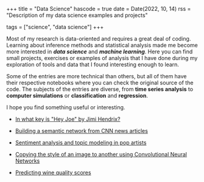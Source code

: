 +++
title = "Data Science"
hascode = true
date = Date(2022, 10, 14)
rss = "Description of my data science examples and projects"

tags = ["science", "data science"]
+++

Most of my research is data-oriented and requires a great deal of coding. Learning about inference methods and statistical analysis made me become more interested in **_data science_** and **_machine learning_**. Here you can find small projects, exercises or examples of analysis that I have done during my exploration of tools and data that I found interesting enough to learn. 

Some of the entries are more technical than others, but all of them have their respective notebooks where you can check the original source of the code. The subjects of the entries are diverse, from **time series analysis** to **computer simulations** or **classification** and **regression**. 

I hope you find something useful or interesting.

* [In what key is "Hey Joe" by Jimi Hendrix?](/DSEntries/CenterOfEffect/)

* [Building a semantic network from CNN news articles](/DSEntries/SemanticGraph/)

* [Sentiment analysis and topic modeling in pop artists](/DSEntries/SentimentSongs1/)

* [Copying the style of an image to another using Convolutional Neural Networks](/DSEntries/StyleTransfer/)

* [Predicting wine quality scores](/DSEntries/WineQuality/)